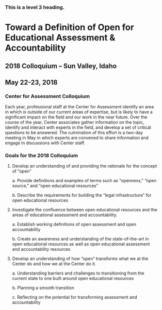 <p align="center">
<h3>This is a level 3 heading.</h3>
</p>

# Toward a Definition of Open for Educational Assessment & Accountability

## 2018 Colloquium – Sun Valley, Idaho

## May 22-23, 2018

### Center for Assessment Colloquium

Each year, professional staff at the Center for Assessment identify an area in which is outside of our current areas of expertise, but is likely to have a significant impact on the field and our work in the near future.  Over the course of the year, Center associates gather information on the topic, identify and interact with experts in the field, and develop a set of critical questions to be answered.  The culmination of this effort is a two-day meeting in May in which experts are convened to share information and engage in discussions with Center staff.


### Goals for the 2018 Colloquium

1.	Develop an understanding of and providing the rationale for the concept of “open”

    a.	Provide definitions and examples of terms such as “openness,” “open source,” and “open educational resources”

    b.	Describe the requirements for building the “legal infrastructure” for open educational resources

2.	Investigate the confluence between open educational resources and the areas of educational assessment and accountability.

    a.	Establish working definitions of open assessment and open accountability

    b.	Create an awareness and understanding of the state-of-the-art in open educational resources as well as open educational assessment and accountability resources

3.	Develop an understanding of how “open” transforms what we at the Center do and how we at the Center do it.

    a.	Understanding barriers and challenges to transitioning from the current state to one built around open educational resources

    b.	Planning a smooth transition

    c.	Reflecting on the potential for transforming assessment and accountability
